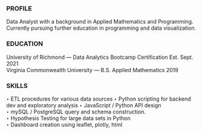 
### PROFILE 
Data Analyst with a background in Applied Mathematics and Programming. Currently pursuing further education in programming and data visualization. 

### EDUCATION
University of Richmond — Data Analytics Bootcamp Certification Est. Sept. 2021  
Virginia Commonwealth University — B.S. Applied Mathematics 2019

### SKILLS
‣	ETL procedures for various data sources 
‣	Python scripting for backend dev and exploratory analysis 
‣	JavaScript / Python API design  
‣	mySQL / PostgreSQL query and schema construction.    
‣	Hypothesis Testing for large data sets in Python  
‣	Dashboard creation using leaflet, plotly, html
